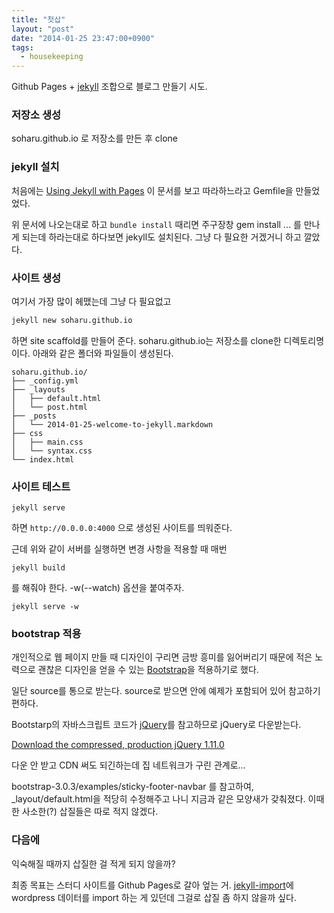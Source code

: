 ```yaml
---
title: "첫삽"
layout: "post"
date: "2014-01-25 23:47:00+0900"
tags:
  - housekeeping
---
```


Github Pages + [jekyll] 조합으로 블로그 만들기 시도.

### 저장소 생성

soharu.github.io 로 저장소를 만든 후 clone

### jekyll 설치

처음에는 [Using Jekyll with Pages] 이 문서를 보고 따라하느라고 Gemfile을 만들었었다.

위 문서에 나오는대로 하고 `bundle install` 때리면 주구장창 gem install ... 를 만나게 되는데
하라는대로 하다보면 jekyll도 설치된다. 그냥 다 필요한 거겠거니 하고 깔았다.

### 사이트 생성

여기서 가장 많이 헤맸는데 그냥 다 필요없고

```sh
jekyll new soharu.github.io
```

하면 site scaffold를 만들어 준다. soharu.github.io는 저장소를 clone한 디렉토리명이다.
아래와 같은 폴더와 파일들이 생성된다.

```text
soharu.github.io/
├── _config.yml
├── _layouts
│   ├── default.html
│   └── post.html
├── _posts
│   └── 2014-01-25-welcome-to-jekyll.markdown
├── css
│   ├── main.css
│   └── syntax.css
└── index.html
```

### 사이트 테스트

```shell
jekyll serve
```

하면 `http://0.0.0.0:4000` 으로 생성된 사이트를 띄워준다.

근데 위와 같이 서버를 실행하면 변경 사항을 적용할 때 매번

```shell
jekyll build
```

를 해줘야 한다. -w(--watch) 옵션을 붙여주자.

```shell
jekyll serve -w
```

### bootstrap 적용

개인적으로 웹 페이지 만들 때 디자인이 구리면 금방 흥미를 잃어버리기 때문에 적은 노력으로 괜찮은 디자인을 얻을
수 있는 [Bootstrap]을 적용하기로 했다.

일단 source를 통으로 받는다. source로 받으면 안에 예제가 포함되어 있어 참고하기 편하다.

Bootstarp의 자바스크립트 코드가 [jQuery]를 참고하므로 jQuery로 다운받는다.

[Download the compressed, production jQuery 1.11.0](http://code.jquery.com/jquery-1.11.0.min.js)

다운 안 받고 CDN 써도 되긴하는데 집 네트워크가 구린 관계로...

bootstrap-3.0.3/examples/sticky-footer-navbar 를 참고하여, \_layout/default.html을
적당히 수정해주고 나니 지금과 같은 모양새가 갖춰졌다. 이때한 사소한(?) 삽질들은 따로 적지 않겠다.

### 다음에

익숙해질 때까지 삽질한 걸 적게 되지 않을까?

최종 목표는 스터디 사이트를 Github Pages로 갈아 엎는 거. [jekyll-import]에 wordpress 데이터를
import 하는 게 있던데 그걸로 삽질 좀 하지 않을까 싶다.

[jekyll]: http://jekyllrb.com
[jekyll-import]: http://import.jekyllrb.com/
[using jekyll with pages]: https://help.github.com/articles/using-jekyll-with-pages
[bootstrap]: http://getbootstrap.com/
[jquery]: http://jquery.com/
